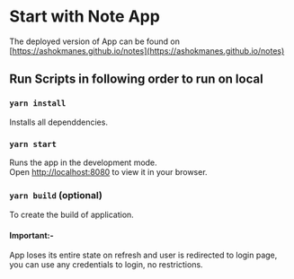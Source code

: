 # Start with Note App

The deployed version of App can be found on [https://ashokmanes.github.io/notes](https://ashokmanes.github.io/notes)


## Run Scripts in following order to run on local

### `yarn install`

Installs all dependdencies.

### `yarn start`

Runs the app in the development mode.\
Open [http://localhost:8080](http://localhost:8080) to view it in your browser.


### `yarn build` (optional)

To create the build of application.


#### Important:- 
App loses its entire state on refresh and user is redirected to login page, you can use any credentials to login, no restrictions.
